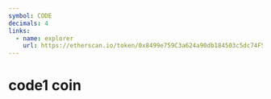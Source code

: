 ```yaml
---
symbol: CODE
decimals: 4
links:
  - name: explorer
    url: https://etherscan.io/token/0x8499e759C3a624a90db184503c5dc74F5040fFE2
---
```


# code1 coin
